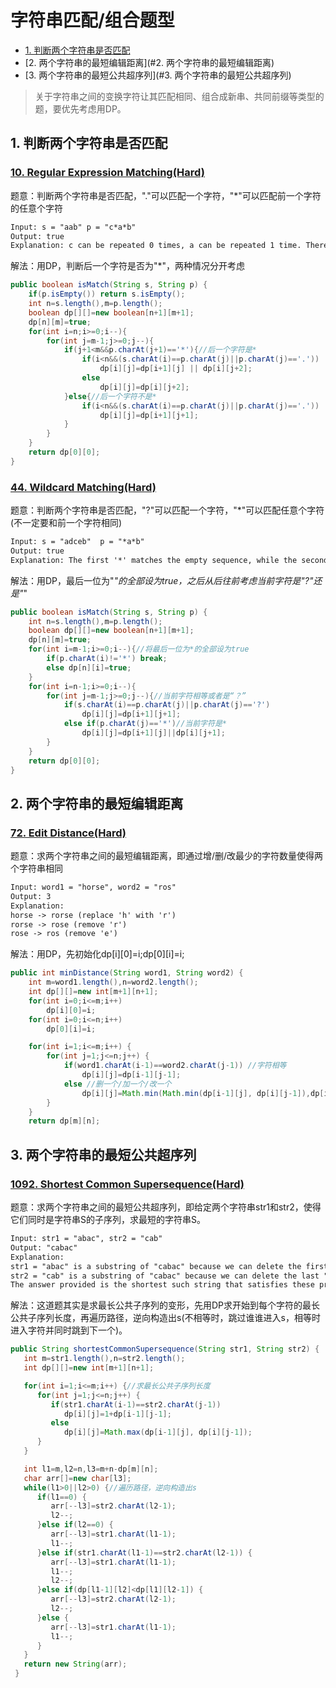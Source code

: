 # 字符串匹配/组合题型

<!-- GFM-TOC -->
* [1. 判断两个字符串是否匹配](#1-判断两个字符串是否匹配)
* [2. 两个字符串的最短编辑距离](#2. 两个字符串的最短编辑距离)
* [3. 两个字符串的最短公共超序列](#3. 两个字符串的最短公共超序列)
<!-- GFM-TOC -->

> 关于字符串之间的变换字符让其匹配相同、组合成新串、共同前缀等类型的题，要优先考虑用DP。

## 1. 判断两个字符串是否匹配
### [10. Regular Expression Matching(Hard)](https://leetcode.com/problems/regular-expression-matching/)

题意：判断两个字符串是否匹配，"."可以匹配一个字符，"*"可以匹配前一个字符的任意个字符

```html
Input: s = "aab" p = "c*a*b"
Output: true
Explanation: c can be repeated 0 times, a can be repeated 1 time. Therefore, it matches "aab".
```
解法：用DP，判断后一个字符是否为"*"，两种情况分开考虑

```java
public boolean isMatch(String s, String p) {
    if(p.isEmpty()) return s.isEmpty();
    int n=s.length(),m=p.length();
    boolean dp[][]=new boolean[n+1][m+1];
    dp[n][m]=true;
    for(int i=n;i>=0;i--){
        for(int j=m-1;j>=0;j--){
            if(j+1<m&&p.charAt(j+1)=='*'){//后一个字符是*
                if(i<n&&(s.charAt(i)==p.charAt(j)||p.charAt(j)=='.'))
                    dp[i][j]=dp[i+1][j] || dp[i][j+2];
                else
                    dp[i][j]=dp[i][j+2];
            }else{//后一个字符不是*
                if(i<n&&(s.charAt(i)==p.charAt(j)||p.charAt(j)=='.'))
                    dp[i][j]=dp[i+1][j+1];
            }
        }
    }
    return dp[0][0];
}
```
### [44. Wildcard Matching(Hard)](https://leetcode.com/problems/wildcard-matching/)

题意：判断两个字符串是否匹配，"?"可以匹配一个字符，"*"可以匹配任意个字符(不一定要和前一个字符相同)

```html
Input: s = "adceb"  p = "*a*b"
Output: true
Explanation: The first '*' matches the empty sequence, while the second '*' matches the substring "dce".
```
解法：用DP，最后一位为"*"的全部设为true，之后从后往前考虑当前字符是"?"还是"*"

```java
public boolean isMatch(String s, String p) {
    int n=s.length(),m=p.length();
    boolean dp[][]=new boolean[n+1][m+1];
    dp[n][m]=true;
    for(int i=m-1;i>=0;i--){//将最后一位为*的全部设为true
        if(p.charAt(i)!='*') break;
        else dp[n][i]=true;
    }
    for(int i=n-1;i>=0;i--){
        for(int j=m-1;j>=0;j--){//当前字符相等或者是“？”
            if(s.charAt(i)==p.charAt(j)||p.charAt(j)=='?')
                dp[i][j]=dp[i+1][j+1];
            else if(p.charAt(j)=='*')//当前字符是*
                dp[i][j]=dp[i+1][j]||dp[i][j+1];
        }
    }
    return dp[0][0];
}
```

## 2. 两个字符串的最短编辑距离
### [72. Edit Distance(Hard)](https://leetcode.com/problems/edit-distance/)

题意：求两个字符串之间的最短编辑距离，即通过增/删/改最少的字符数量使得两个字符串相同

```html
Input: word1 = "horse", word2 = "ros"
Output: 3
Explanation: 
horse -> rorse (replace 'h' with 'r')
rorse -> rose (remove 'r')
rose -> ros (remove 'e')
```
解法：用DP，先初始化dp[i][0]=i;dp[0][i]=i;

```java
public int minDistance(String word1, String word2) {
    int m=word1.length(),n=word2.length();
    int dp[][]=new int[m+1][n+1];
    for(int i=0;i<=m;i++) 
        dp[i][0]=i;		
    for(int i=0;i<=n;i++) 
        dp[0][i]=i;

    for(int i=1;i<=m;i++) {
        for(int j=1;j<=n;j++) {
            if(word1.charAt(i-1)==word2.charAt(j-1)) //字符相等
                dp[i][j]=dp[i-1][j-1];
            else //删一个/加一个/改一个
                dp[i][j]=Math.min(Math.min(dp[i-1][j], dp[i][j-1]),dp[i-1][j-1])+1;
        }
    }		
    return dp[m][n];
```

## 3. 两个字符串的最短公共超序列
### [1092. Shortest Common Supersequence(Hard)](https://leetcode.com/problems/shortest-common-supersequence/)

题意：求两个字符串之间的最短公共超序列，即给定两个字符串str1和str2，使得它们同时是字符串S的子序列，求最短的字符串S。

```html
Input: str1 = "abac", str2 = "cab"
Output: "cabac"
Explanation: 
str1 = "abac" is a substring of "cabac" because we can delete the first "c".
str2 = "cab" is a substring of "cabac" because we can delete the last "ac".
The answer provided is the shortest such string that satisfies these properties.
```

解法：这道题其实是求最长公共子序列的变形，先用DP求开始到每个字符的最长公共子序列长度，再遍历路径，逆向构造出s(不相等时，跳过谁谁进入s，相等时进入字符并同时跳到下一个)。
```java
public String shortestCommonSupersequence(String str1, String str2) {
   int m=str1.length(),n=str2.length();
   int dp[][]=new int[m+1][n+1];

   for(int i=1;i<=m;i++) {//求最长公共子序列长度
      for(int j=1;j<=n;j++) {
         if(str1.charAt(i-1)==str2.charAt(j-1))
            dp[i][j]=1+dp[i-1][j-1];
         else
            dp[i][j]=Math.max(dp[i-1][j], dp[i][j-1]);
      }
   }

   int l1=m,l2=n,l3=m+n-dp[m][n];
   char arr[]=new char[l3];
   while(l1>0||l2>0) {//遍历路径，逆向构造出s
      if(l1==0) {
         arr[--l3]=str2.charAt(l2-1);
         l2--;
      }else if(l2==0) {
         arr[--l3]=str1.charAt(l1-1);
         l1--;
      }else if(str1.charAt(l1-1)==str2.charAt(l2-1)) {
         arr[--l3]=str1.charAt(l1-1);
         l1--;
         l2--;
      }else if(dp[l1-1][l2]<dp[l1][l2-1]) {
         arr[--l3]=str2.charAt(l2-1);
         l2--;
      }else {
         arr[--l3]=str1.charAt(l1-1);
         l1--;
      }	
   }
   return new String(arr);
 }
```

